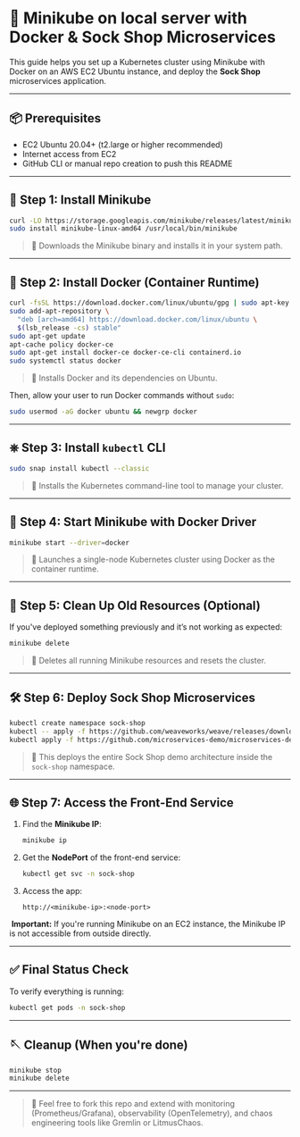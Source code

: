 # 🔪 Minikube on local server with Docker & Sock Shop Microservices

This guide helps you set up a Kubernetes cluster using Minikube with Docker on an AWS EC2 Ubuntu instance, and deploy the **Sock Shop** microservices application.

---

## 📦 Prerequisites

- EC2 Ubuntu 20.04+ (t2.large or higher recommended)
- Internet access from EC2
- GitHub CLI or manual repo creation to push this README

---

## 🔧 Step 1: Install Minikube

```bash
curl -LO https://storage.googleapis.com/minikube/releases/latest/minikube-linux-amd64
sudo install minikube-linux-amd64 /usr/local/bin/minikube
```
> 📌 Downloads the Minikube binary and installs it in your system path.

---

## 🐳 Step 2: Install Docker (Container Runtime)

```bash
curl -fsSL https://download.docker.com/linux/ubuntu/gpg | sudo apt-key add -
sudo add-apt-repository \
  "deb [arch=amd64] https://download.docker.com/linux/ubuntu \
  $(lsb_release -cs) stable"
sudo apt-get update
apt-cache policy docker-ce
sudo apt-get install docker-ce docker-ce-cli containerd.io
sudo systemctl status docker
```

> 📌 Installs Docker and its dependencies on Ubuntu.

Then, allow your user to run Docker commands without `sudo`:

```bash
sudo usermod -aG docker ubuntu && newgrp docker
```

---

## ⎈ Step 3: Install `kubectl` CLI

```bash
sudo snap install kubectl --classic
```

> 📌 Installs the Kubernetes command-line tool to manage your cluster.

---

## 🚀 Step 4: Start Minikube with Docker Driver

```bash
minikube start --driver=docker
```

> 📌 Launches a single-node Kubernetes cluster using Docker as the container runtime.

---

## 🧼 Step 5: Clean Up Old Resources (Optional)

If you've deployed something previously and it’s not working as expected:

```bash
minikube delete
```

> 📌 Deletes all running Minikube resources and resets the cluster.

---

## 🛠 Step 6: Deploy Sock Shop Microservices

```bash
kubectl create namespace sock-shop
kubectl -- apply -f https://github.com/weaveworks/weave/releases/download/v2.8.1/weave-daemonset-k8s.yaml
kubectl apply -f https://github.com/microservices-demo/microservices-demo/releases/download/0.3.5/deploy.yaml -n sock-shop

```

> 📌 This deploys the entire Sock Shop demo architecture inside the `sock-shop` namespace.

---

## 🌐 Step 7: Access the Front-End Service

1. Find the **Minikube IP**:
    ```bash
    minikube ip
    ```

2. Get the **NodePort** of the front-end service:
    ```bash
    kubectl get svc -n sock-shop
    ```

3. Access the app:
    ```
    http://<minikube-ip>:<node-port>
    ```

️ **Important:** If you're running Minikube on an EC2 instance, the Minikube IP is not accessible from outside directly.



---

## ✅ Final Status Check

To verify everything is running:
```bash
kubectl get pods -n sock-shop
```

---

## 🪡 Cleanup (When you're done)

```bash
minikube stop
minikube delete
```

---

> 💬 Feel free to fork this repo and extend with monitoring (Prometheus/Grafana), observability (OpenTelemetry), and chaos engineering tools like Gremlin or LitmusChaos.
